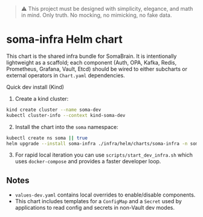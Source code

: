 > :warning: This project must be designed with simplicity, elegance, and math in mind. Only truth. No mocking, no mimicking, no fake data.

# soma-infra Helm chart

This chart is the shared infra bundle for SomaBrain. It is intentionally
lightweight as a scaffold; each component (Auth, OPA, Kafka, Redis, Prometheus,
Grafana, Vault, Etcd) should be wired to either subcharts or external
operators in `Chart.yaml` dependencies.

Quick dev install (Kind)

1. Create a kind cluster:

```bash
kind create cluster --name soma-dev
kubectl cluster-info --context kind-soma-dev
```

2. Install the chart into the `soma` namespace:

```bash
kubectl create ns soma || true
helm upgrade --install soma-infra ./infra/helm/charts/soma-infra -n soma -f infra/helm/charts/soma-infra/values.yaml
```

3. For rapid local iteration you can use `scripts/start_dev_infra.sh` which
   uses `docker-compose` and provides a faster developer loop.

Notes
-----
- `values-dev.yaml` contains local overrides to enable/disable components.
- This chart includes templates for a `ConfigMap` and a `Secret` used by
  applications to read config and secrets in non-Vault dev modes.
